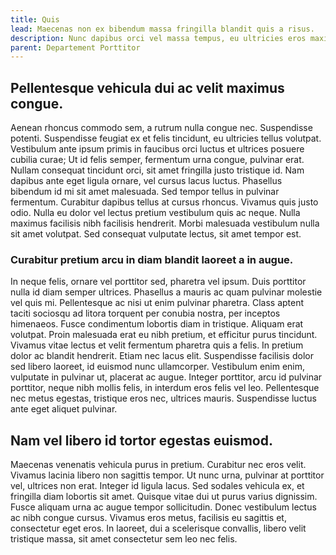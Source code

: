 ```yaml
---
title: Quis
lead: Maecenas non ex bibendum massa fringilla blandit quis a risus.
description: Nunc dapibus orci vel massa tempus, eu ultricies eros maximus.
parent: Departement Porttitor
---
```


## Pellentesque vehicula dui ac velit maximus congue.

Aenean rhoncus commodo sem, a rutrum nulla congue nec. Suspendisse potenti. Suspendisse feugiat ex et felis tincidunt, eu ultricies tellus volutpat. Vestibulum ante ipsum primis in faucibus orci luctus et ultrices posuere cubilia curae; Ut id felis semper, fermentum urna congue, pulvinar erat. Nullam consequat tincidunt orci, sit amet fringilla justo tristique id. Nam dapibus ante eget ligula ornare, vel cursus lacus luctus. Phasellus bibendum id mi sit amet malesuada. Sed tempor tellus in pulvinar fermentum. Curabitur dapibus tellus at cursus rhoncus. Vivamus quis justo odio. Nulla eu dolor vel lectus pretium vestibulum quis ac neque. Nulla maximus facilisis nibh facilisis hendrerit. Morbi malesuada vestibulum nulla sit amet volutpat. Sed consequat vulputate lectus, sit amet tempor est.


### Curabitur pretium arcu in diam blandit laoreet a in augue.

In neque felis, ornare vel porttitor sed, pharetra vel ipsum. Duis porttitor nulla id diam semper ultrices. Phasellus a mauris ac quam pulvinar molestie vel quis mi. Pellentesque ac nisi ut enim pulvinar pharetra. Class aptent taciti sociosqu ad litora torquent per conubia nostra, per inceptos himenaeos. Fusce condimentum lobortis diam in tristique. Aliquam erat volutpat. Proin malesuada erat eu nibh pretium, et efficitur purus tincidunt. Vivamus vitae lectus et velit fermentum pharetra quis a felis. In pretium dolor ac blandit hendrerit. Etiam nec lacus elit. Suspendisse facilisis dolor sed libero laoreet, id euismod nunc ullamcorper. Vestibulum enim enim, vulputate in pulvinar ut, placerat ac augue. Integer porttitor, arcu id pulvinar porttitor, neque nibh mollis felis, in interdum eros felis vel leo. Pellentesque nec metus egestas, tristique eros nec, ultrices mauris. Suspendisse luctus ante eget aliquet pulvinar.

## Nam vel libero id tortor egestas euismod.

Maecenas venenatis vehicula purus in pretium. Curabitur nec eros velit. Vivamus lacinia libero non sagittis tempor. Ut nunc urna, pulvinar at porttitor vel, ultrices non erat. Integer id ligula lacus. Sed sodales vehicula ex, et fringilla diam lobortis sit amet. Quisque vitae dui ut purus varius dignissim. Fusce aliquam urna ac augue tempor sollicitudin. Donec vestibulum lectus ac nibh congue cursus. Vivamus eros metus, facilisis eu sagittis et, consectetur eget eros. In laoreet, dui a scelerisque convallis, libero velit tristique massa, sit amet consectetur sem leo nec felis.
